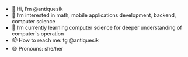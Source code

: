 - 👋 Hi, I’m @antiquesik
- 👀 I’m interested in math, mobile applications development, backend, computer science
- 🌱 I’m currently learning computer science for deeper understanding of computer`s operation
- 📫 How to reach me: tg @antiquesik
- 😄 Pronouns: she/her

<!---
antiquesik/antiquesik is a ✨ special ✨ repository because its `README.md` (this file) appears on your GitHub profile.
You can click the Preview link to take a look at your changes.
--->
